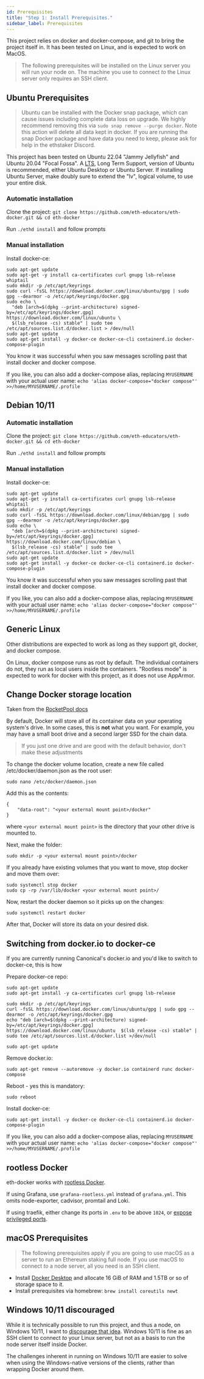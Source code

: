 ```yaml
---
id: Prerequisites
title: "Step 1: Install Prerequisites."
sidebar_label: Prerequisites
---
```


This project relies on docker and docker-compose, and git to bring the
project itself in. It has been tested on Linux, and is expected to work on MacOS.

> The following prerequisites will be installed on the Linux server you
> will run your node on. The machine you use to connect *to* the Linux server
> only requires an SSH client.

## Ubuntu Prerequisites

> Ubuntu can be installed with the Docker snap package, which can cause
> issues including complete data loss on upgrade. We highly recommend removing this
> via `sudo snap remove --purge docker`. Note this action will delete all data kept
> in docker. If you are running the snap Docker package and have data you need to keep,
> please ask for help in the ethstaker Discord.

This project has been tested on Ubuntu 22.04 "Jammy Jellyfish" and Ubuntu 20.04 "Focal Fossa". A [LTS](https://wiki.ubuntu.com/Releases), Long Term Support, version of Ubuntu is recommended, either Ubuntu Desktop or Ubuntu Server. If installing Ubuntu Server, make doubly sure to extend the "lv", logical volume, to use your entire disk.

### Automatic installation

Clone the project: `git clone https://github.com/eth-educators/eth-docker.git && cd eth-docker`

Run `./ethd install` and follow prompts

### Manual installation

Install docker-ce:

```
sudo apt-get update
sudo apt-get -y install ca-certificates curl gnupg lsb-release whiptail
sudo mkdir -p /etc/apt/keyrings
sudo curl -fsSL https://download.docker.com/linux/ubuntu/gpg | sudo gpg --dearmor -o /etc/apt/keyrings/docker.gpg
sudo echo \
  "deb [arch=$(dpkg --print-architecture) signed-by=/etc/apt/keyrings/docker.gpg] https://download.docker.com/linux/ubuntu \
  $(lsb_release -cs) stable" | sudo tee /etc/apt/sources.list.d/docker.list > /dev/null
sudo apt-get update
sudo apt-get install -y docker-ce docker-ce-cli containerd.io docker-compose-plugin
```

You know it was successful when you saw messages scrolling past that install docker and docker compose.

If you like, you can also add a docker-compose alias, replacing `MYUSERNAME` with your actual user name: `echo 'alias docker-compose="docker compose"' >>/home/MYUSERNAME/.profile`

## Debian 10/11

### Automatic installation

Clone the project: `git clone https://github.com/eth-educators/eth-docker.git && cd eth-docker`

Run `./ethd install` and follow prompts

### Manual installation

Install docker-ce:

```
sudo apt-get update
sudo apt-get -y install ca-certificates curl gnupg lsb-release whiptail
sudo mkdir -p /etc/apt/keyrings
sudo curl -fsSL https://download.docker.com/linux/debian/gpg | sudo gpg --dearmor -o /etc/apt/keyrings/docker.gpg
sudo echo \
  "deb [arch=$(dpkg --print-architecture) signed-by=/etc/apt/keyrings/docker.gpg] https://download.docker.com/linux/debian \
  $(lsb_release -cs) stable" | sudo tee /etc/apt/sources.list.d/docker.list > /dev/null
sudo apt-get update
sudo apt-get install -y docker-ce docker-ce-cli containerd.io docker-compose-plugin
```

You know it was successful when you saw messages scrolling past that install docker and docker compose.

If you like, you can also add a docker-compose alias, replacing `MYUSERNAME` with your actual user name: `echo 'alias docker-compose="docker compose"' >>/home/MYUSERNAME/.profile`

## Generic Linux

Other distributions are expected to work as long as they support
git, docker, and docker compose.

On Linux, docker compose runs as root by default. The individual containers do not,
they run as local users inside the containers. "Rootless mode" is expected to
work for docker with this project, as it does not use AppArmor.

## Change Docker storage location

Taken from the [RocketPool docs](https://docs.rocketpool.net/guides/node/docker.html#configuring-docker-s-storage-location)

By default, Docker will store all of its container data on your operating system's drive. In some cases, this is **not** what you want. For example, you may have a small boot drive and a second larger SSD for the chain data.

> If you just one drive and are good with the default behavior, don't make these adjustments

To change the docker volume location, create a new file called /etc/docker/daemon.json as the root user:

```
sudo nano /etc/docker/daemon.json
```

Add this as the contents:

```
{
    "data-root": "<your external mount point>/docker"
}
```

where `<your external mount point>` is the directory that your other drive is mounted to.

Next, make the folder:

```
sudo mkdir -p <your external mount point>/docker
```

If you already have existing volumes that you want to move, stop docker and move them over:

```
sudo systemctl stop docker
sudo cp -rp /var/lib/docker <your external mount point>/
```

Now, restart the docker daemon so it picks up on the changes:

```
sudo systemctl restart docker
```

After that, Docker will store its data on your desired disk.

## Switching from docker.io to docker-ce

If you are currently running Canonical's docker.io and you'd like to switch to docker-ce, this is how

Prepare docker-ce repo:

```
sudo apt-get update
sudo apt-get install -y ca-certificates curl gnupg lsb-release

sudo mkdir -p /etc/apt/keyrings
curl -fsSL https://download.docker.com/linux/ubuntu/gpg | sudo gpg --dearmor -o /etc/apt/keyrings/docker.gpg
echo "deb [arch=$(dpkg --print-architecture) signed-by=/etc/apt/keyrings/docker.gpg] https://download.docker.com/linux/ubuntu  $(lsb_release -cs) stable" | sudo tee /etc/apt/sources.list.d/docker.list >/dev/null
 
sudo apt-get update
```

Remove docker.io:

```
sudo apt-get remove --autoremove -y docker.io containerd runc docker-compose
```

Reboot - yes this is mandatory:

```
sudo reboot
```

Install docker-ce:

```
sudo apt-get install -y docker-ce docker-ce-cli containerd.io docker-compose-plugin
```

If you like, you can also add a docker-compose alias, replacing `MYUSERNAME` with your actual user name: `echo 'alias docker-compose="docker compose"' >>/home/MYUSERNAME/.profile`

## rootless Docker

eth-docker works with [rootless Docker](https://docs.docker.com/engine/security/rootless/).

If using Grafana, use `grafana-rootless.yml` instead of `grafana.yml`. This omits node-exporter, cadvisor, promtail and Loki.

If using traefik, either change its ports in `.env` to be above `1024`, or [expose privileged ports](https://docs.docker.com/engine/security/rootless/#exposing-privileged-ports).

## macOS Prerequisites

> The following prerequisites apply if you are going to use macOS as a server to run an Ethereum staking full node. If you use macOS to connect *to* a node server, all you need is an SSH client.

- Install [Docker Desktop](https://www.docker.com/products/docker-desktop) and allocate 16 GiB of RAM and 1.5TB or so of storage space to it.
- Install prerequisites via homebrew: `brew install coreutils newt`

## Windows 10/11 discouraged

While it is technically possible to run this project, and thus a node, on Windows 10/11,
I want to [discourage that idea](../Support/Windows.md). Windows 10/11 is fine as an SSH client to connect *to*
your Linux server, but not as a basis to run the node server itself inside Docker.

The challenges inherent in running on Windows 10/11 are easier to solve when using the Windows-native
versions of the clients, rather than wrapping Docker around them.
